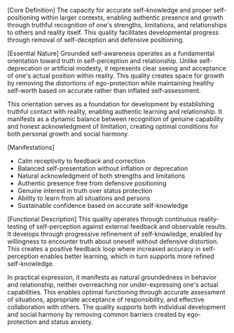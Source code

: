 [Core Definition]
The capacity for accurate self-knowledge and proper self-positioning within larger contexts, enabling authentic presence and growth through truthful recognition of one's strengths, limitations, and relationships to others and reality itself. This quality facilitates developmental progress through removal of self-deception and defensive positioning.

[Essential Nature]
Grounded self-awareness operates as a fundamental orientation toward truth in self-perception and relationship. Unlike self-deprecation or artificial modesty, it represents clear seeing and acceptance of one's actual position within reality. This quality creates space for growth by removing the distortions of ego-protection while maintaining healthy self-worth based on accurate rather than inflated self-assessment.

This orientation serves as a foundation for development by establishing truthful contact with reality, enabling authentic learning and relationship. It manifests as a dynamic balance between recognition of genuine capability and honest acknowledgment of limitation, creating optimal conditions for both personal growth and social harmony.

[Manifestations]
- Calm receptivity to feedback and correction
- Balanced self-presentation without inflation or deprecation
- Natural acknowledgment of both strengths and limitations
- Authentic presence free from defensive positioning
- Genuine interest in truth over status protection
- Ability to learn from all situations and persons
- Sustainable confidence based on accurate self-knowledge

[Functional Description]
This quality operates through continuous reality-testing of self-perception against external feedback and observable results. It develops through progressive refinement of self-knowledge, enabled by willingness to encounter truth about oneself without defensive distortion. This creates a positive feedback loop where increased accuracy in self-perception enables better learning, which in turn supports more refined self-knowledge.

In practical expression, it manifests as natural groundedness in behavior and relationship, neither overreaching nor under-expressing one's actual capabilities. This enables optimal functioning through accurate assessment of situations, appropriate acceptance of responsibility, and effective collaboration with others. The quality supports both individual development and social harmony by removing common barriers created by ego-protection and status anxiety.